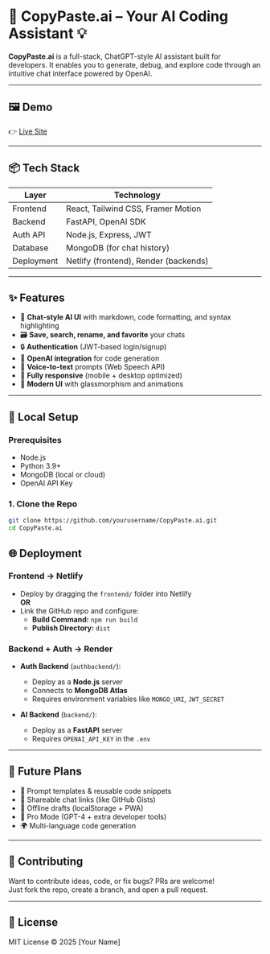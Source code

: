 # 🚀 CopyPaste.ai – Your AI Coding Assistant 💡

**CopyPaste.ai** is a full-stack, ChatGPT-style AI assistant built for developers. It enables you to generate, debug, and explore code through an intuitive chat interface powered by OpenAI.

---

## 🖼️ Demo

👉 [Live Site](https://your-netlify-link.com)

---

## 📦 Tech Stack

| Layer        | Technology                  |
|--------------|------------------------------|
| Frontend     | React, Tailwind CSS, Framer Motion |
| Backend      | FastAPI, OpenAI SDK          |
| Auth API     | Node.js, Express, JWT        |
| Database     | MongoDB (for chat history)   |
| Deployment   | Netlify (frontend), Render (backends) |

---

## ✨ Features

- 💬 **Chat-style AI UI** with markdown, code formatting, and syntax highlighting  
- 🗃️ **Save, search, rename, and favorite** your chats  
- 🔒 **Authentication** (JWT-based login/signup)  
- 🧠 **OpenAI integration** for code generation  
- 🎤 **Voice-to-text** prompts (Web Speech API)  
- 📱 **Fully responsive** (mobile + desktop optimized)  
- 🎨 **Modern UI** with glassmorphism and animations

---

## 🚀 Local Setup

### Prerequisites
- Node.js
- Python 3.9+
- MongoDB (local or cloud)
- OpenAI API Key

### 1. Clone the Repo
```bash
git clone https://github.com/yourusername/CopyPaste.ai.git
cd CopyPaste.ai
```


## 🌐 Deployment

### Frontend → Netlify

- Deploy by dragging the `frontend/` folder into Netlify  
**OR**  
- Link the GitHub repo and configure:
  - **Build Command:** `npm run build`
  - **Publish Directory:** `dist`

### Backend + Auth → Render

- **Auth Backend** (`authbackend/`):
  - Deploy as a **Node.js** server
  - Connects to **MongoDB Atlas**
  - Requires environment variables like `MONGO_URI`, `JWT_SECRET`

- **AI Backend** (`backend/`):
  - Deploy as a **FastAPI** server
  - Requires `OPENAI_API_KEY` in the `.env`

---

## 🧠 Future Plans

- 🧩 Prompt templates & reusable code snippets  
- 🔗 Shareable chat links (like GitHub Gists)  
- 💾 Offline drafts (localStorage + PWA)  
- 💼 Pro Mode (GPT-4 + extra developer tools)  
- 🌍 Multi-language code generation

---

## 🙌 Contributing

Want to contribute ideas, code, or fix bugs? PRs are welcome!  
Just fork the repo, create a branch, and open a pull request.

---

## 📄 License

MIT License © 2025 [Your Name]
